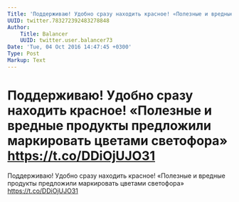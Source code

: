```yaml
---
Title: 'Поддерживаю! Удобно сразу находить красное! «Полезные и вредные продукты предложили маркировать цветами светофора» https://t.co/DDiOjUJO31'
UUID: twitter.783272392483278848
Author:
    Title: Balancer
    UUID: twitter.user.balancer73
Date: 'Tue, 04 Oct 2016 14:47:45 +0300'
Type: Post
Markup: Text
---
```


# Поддерживаю! Удобно сразу находить красное! «Полезные и вредные продукты предложили маркировать цветами светофора» https://t.co/DDiOjUJO31

Поддерживаю! Удобно сразу находить красное! «Полезные и
вредные продукты предложили маркировать цветами светофора»
https://t.co/DDiOjUJO31